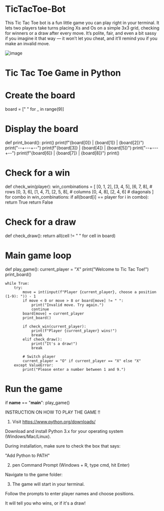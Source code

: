 # TicTacToe-Bot
This Tic Tac Toe bot is a fun little game you can play right in your terminal. It lets two players take turns placing Xs and Os on a simple 3x3 grid, checking for winners or a draw after every move. It’s polite, fair, and even a bit sassy if you imagine it that way — it won’t let you cheat, and it’ll remind you if you make an invalid move.

![image](https://github.com/user-attachments/assets/1e0c5d04-9b39-4c2e-99a3-92a1d50cbfb1)

# Tic Tac Toe Game in Python

# Create the board
board = [" " for _ in range(9)]

# Display the board
def print_board():
    print()
    print(f"{board[0]} | {board[1]} | {board[2]}")
    print("--+---+--")
    print(f"{board[3]} | {board[4]} | {board[5]}")
    print("--+---+--")
    print(f"{board[6]} | {board[7]} | {board[8]}")
    print()

# Check for a win
def check_win(player):
    win_combinations = [
        [0, 1, 2], [3, 4, 5], [6, 7, 8],  # rows
        [0, 3, 6], [1, 4, 7], [2, 5, 8],  # columns
        [0, 4, 8], [2, 4, 6]              # diagonals
    ]
    for combo in win_combinations:
        if all(board[i] == player for i in combo):
            return True
    return False

# Check for a draw
def check_draw():
    return all(cell != " " for cell in board)

# Main game loop
def play_game():
    current_player = "X"
    print("Welcome to Tic Tac Toe!")
    print_board()

    while True:
        try:
            move = int(input(f"Player {current_player}, choose a position (1-9): ")) - 1
            if move < 0 or move > 8 or board[move] != " ":
                print("Invalid move. Try again.")
                continue
            board[move] = current_player
            print_board()

            if check_win(current_player):
                print(f"Player {current_player} wins!")
                break
            elif check_draw():
                print("It's a draw!")
                break

            # Switch player
            current_player = "O" if current_player == "X" else "X"
        except ValueError:
            print("Please enter a number between 1 and 9.")

# Run the game
if __name__ == "__main__":
    play_game()


INSTRUCTION ON HOW TO PLAY THE GAME !!

1) Visit https://www.python.org/downloads/

Download and install Python 3.x for your operating system (Windows/Mac/Linux).

During installation, make sure to check the box that says:

 "Add Python to PATH"

 2) pen Command Prompt (Windows + R, type cmd, hit Enter)

Navigate to the game folder:

3) The game will start in your terminal.

Follow the prompts to enter player names and choose positions.

It will tell you who wins, or if it's a draw!
